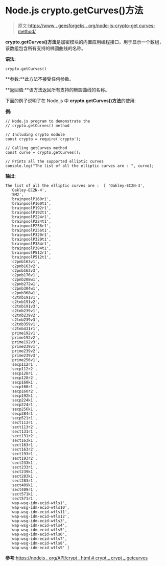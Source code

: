 # Node.js crypto.getCurves()方法

> 原文:[https://www . geesforgeks . org/node-js-crypto-get curves-method/](https://www.geeksforgeeks.org/node-js-crypto-getcurves-method/)

**crypto.getCurves()方法**是加密模块的内置应用编程接口，用于显示一个数组，该数组包含所有支持的椭圆曲线的名称。

**语法:**

```
crypto.getCurves()
```

**参数:**此方法不接受任何参数。

**返回值:**该方法返回所有支持的椭圆曲线的名称。

下面的例子说明了在 Node.js 中 **crypto.getCurves()方法**的使用:

**例:**

```
// Node.js program to demonstrate the 
// crypto.getCurves() method

// Including crypto module
const crypto = require('crypto');

// Calling getCurves method
const curve = crypto.getCurves();

// Prints all the supported elliptic curves
console.log("The list of all the elliptic curves are : ", curve);
```

**输出:**

```
The list of all the elliptic curves are :  [ 'Oakley-EC2N-3',
  'Oakley-EC2N-4',
  'SM2',
  'brainpoolP160r1',
  'brainpoolP160t1',
  'brainpoolP192r1',
  'brainpoolP192t1',
  'brainpoolP224r1',
  'brainpoolP224t1',
  'brainpoolP256r1',
  'brainpoolP256t1',
  'brainpoolP320r1',
  'brainpoolP320t1',
  'brainpoolP384r1',
  'brainpoolP384t1',
  'brainpoolP512r1',
  'brainpoolP512t1',
  'c2pnb163v1',
  'c2pnb163v2',
  'c2pnb163v3',
  'c2pnb176v1',
  'c2pnb208w1',
  'c2pnb272w1',
  'c2pnb304w1',
  'c2pnb368w1',
  'c2tnb191v1',
  'c2tnb191v2',
  'c2tnb191v3',
  'c2tnb239v1',
  'c2tnb239v2',
  'c2tnb239v3',
  'c2tnb359v1',
  'c2tnb431r1',
  'prime192v1',
  'prime192v2',
  'prime192v3',
  'prime239v1',
  'prime239v2',
  'prime239v3',
  'prime256v1',
  'secp112r1',
  'secp112r2',
  'secp128r1',
  'secp128r2',
  'secp160k1',
  'secp160r1',
  'secp160r2',
  'secp192k1',
  'secp224k1',
  'secp224r1',
  'secp256k1',
  'secp384r1',
  'secp521r1',
  'sect113r1',
  'sect113r2',
  'sect131r1',
  'sect131r2',
  'sect163k1',
  'sect163r1',
  'sect163r2',
  'sect193r1',
  'sect193r2',
  'sect233k1',
  'sect233r1',
  'sect239k1',
  'sect283k1',
  'sect283r1',
  'sect409k1',
  'sect409r1',
  'sect571k1',
  'sect571r1',
  'wap-wsg-idm-ecid-wtls1',
  'wap-wsg-idm-ecid-wtls10',
  'wap-wsg-idm-ecid-wtls11',
  'wap-wsg-idm-ecid-wtls12',
  'wap-wsg-idm-ecid-wtls3',
  'wap-wsg-idm-ecid-wtls4',
  'wap-wsg-idm-ecid-wtls5',
  'wap-wsg-idm-ecid-wtls6',
  'wap-wsg-idm-ecid-wtls7',
  'wap-wsg-idm-ecid-wtls8',
  'wap-wsg-idm-ecid-wtls9' ]

```

**参考:**[https://nodejs . org/API/crypt . html # crypt _ crypt _ getcurves](https://nodejs.org/api/crypto.html#crypto_crypto_getcurves)